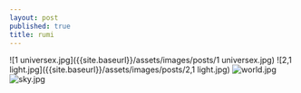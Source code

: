 ```yaml
---
layout: post
published: true
title: rumi
---
```

![1 universex.jpg]({{site.baseurl}}/assets/images/posts/1 universex.jpg)
![2,1 light.jpg]({{site.baseurl}}/assets/images/posts/2,1 light.jpg)
![world.jpg]({{site.baseurl}}/assets/images/posts/world.jpg)
![sky.jpg]({{site.baseurl}}/assets/images/posts/sky.jpg)
